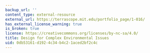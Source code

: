 ```yaml
---
backup_url: ''
content_type: external-resource
external_url: https://terrascope.mit.edu/portfolio_page/1-016/
has_external_license_warning: true
is_broken: true
license: https://creativecommons.org/licenses/by-nc-sa/4.0/
title: Design for Complex Environmental Issues
uid: 0db53161-d192-4c34-b4c2-1aced2bf2c4c
---
```

